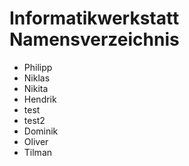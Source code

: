 # Informatikwerkstatt Namensverzeichnis

* Philipp
* Niklas
* Nikita
* Hendrik
* test
* test2
* Dominik
* Oliver
* Tilman